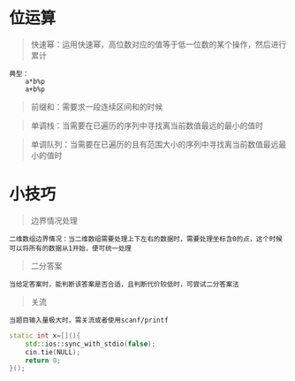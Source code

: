 # 位运算
    
> 快速幂：运用快速幂，高位数对应的值等于低一位数的某个操作，然后进行累计
    
    典型：
        a*b%p
        a+b%p

> 前缀和：需要求一段连续区间和的时候
        
> 单调栈：当需要在已遍历的序列中寻找离当前数值最远的最小的值时

> 单调队列：当需要在已遍历的且有范围大小的序列中寻找离当前数值最远最小的值时
# 小技巧
> 边界情况处理    
    
    二维数组边界情况：当二维数组需要处理上下左右的数据时，需要处理坐标含0的点，这个时候可以将所有的数据从1开始，便可统一处理

> 二分答案

    当给定答案时，能判断该答案是否合适，且判断代价较低时，可尝试二分答案法

> 关流
    
    当题目输入量极大时，需关流或者使用scanf/printf
    
```c++
static int x=[](){
    std::ios::sync_with_stdio(false);
    cin.tie(NULL);
    return 0;
}();
```